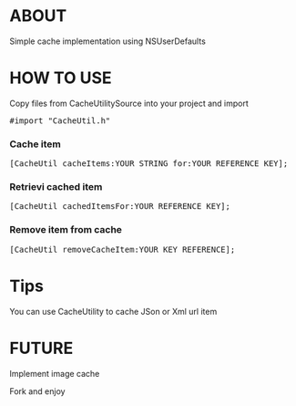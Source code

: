 # ABOUT

Simple cache implementation using NSUserDefaults

# HOW TO USE

Copy files from CacheUtilitySource into your project and import
<pre>
#import "CacheUtil.h" 
</pre>

### Cache item
<pre>
[CacheUtil cacheItems:YOUR_STRING for:YOUR_REFERENCE_KEY];
</pre>

### Retrievi cached item
<pre>
[CacheUtil cachedItemsFor:YOUR_REFERENCE_KEY];
</pre>

### Remove item from cache
<pre>
[CacheUtil removeCacheItem:YOUR_KEY_REFERENCE];
</pre>

# Tips
You can use CacheUtility to cache JSon or Xml url item

# FUTURE

Implement image cache

Fork and enjoy
